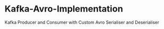 # Kafka-Avro-Implementation
Kafka Producer and Consumer with Custom Avro Serialiser and Deserialiser 
